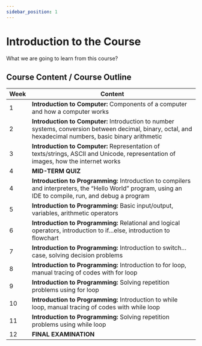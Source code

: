 ```yaml
---
sidebar_position: 1
---
```


# Introduction to the Course

What we are going to learn from this course?

## Course Content / Course Outline

| Week | Content |
|------|---------|
| 1    | **Introduction to Computer:** Components of a computer and how a computer works |
| 2    | **Introduction to Computer:** Introduction to number systems, conversion between decimal, binary, octal, and hexadecimal numbers, basic binary arithmetic |
| 3    | **Introduction to Computer:** Representation of texts/strings, ASCII and Unicode, representation of images, how the internet works |
| 4    | **MID-TERM QUIZ** |
| 4    | **Introduction to Programming:** Introduction to compilers and interpreters, the “Hello World” program, using an IDE to compile, run, and debug a program |
| 5    | **Introduction to Programming:** Basic input/output, variables, arithmetic operators |
| 6    | **Introduction to Programming:** Relational and logical operators, introduction to if…else, introduction to flowchart |
| 7    | **Introduction to Programming:** Introduction to switch…case, solving decision problems |
| 8    | **Introduction to Programming:** Introduction to for loop, manual tracing of codes with for loop |
| 9    | **Introduction to Programming:** Solving repetition problems using for loop |
| 10   | **Introduction to Programming:** Introduction to while loop, manual tracing of codes with while loop |
| 11   | **Introduction to Programming:** Solving repetition problems using while loop |
| 12   | **FINAL EXAMINATION** |
